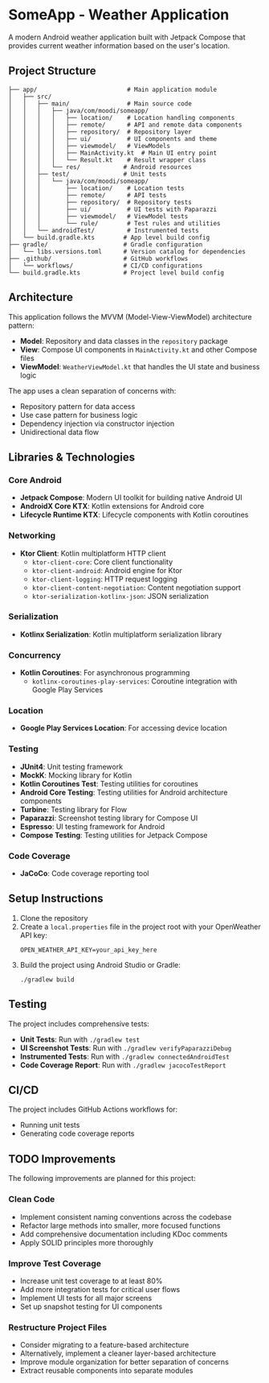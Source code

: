 # SomeApp - Weather Application

A modern Android weather application built with Jetpack Compose that provides current weather information based on the user's location.

## Project Structure

```
├── app/                         # Main application module
│   ├── src/
│   │   ├── main/                # Main source code
│   │   │   ├── java/com/moodi/someapp/
│   │   │   │   ├── location/    # Location handling components
│   │   │   │   ├── remote/      # API and remote data components
│   │   │   │   ├── repository/  # Repository layer
│   │   │   │   ├── ui/          # UI components and theme
│   │   │   │   ├── viewmodel/   # ViewModels
│   │   │   │   ├── MainActivity.kt  # Main UI entry point
│   │   │   │   └── Result.kt    # Result wrapper class
│   │   │   └── res/            # Android resources
│   │   ├── test/               # Unit tests
│   │   │   └── java/com/moodi/someapp/
│   │   │       ├── location/    # Location tests
│   │   │       ├── remote/      # API tests
│   │   │       ├── repository/  # Repository tests
│   │   │       ├── ui/          # UI tests with Paparazzi
│   │   │       ├── viewmodel/   # ViewModel tests
│   │   │       └── rule/        # Test rules and utilities
│   │   └── androidTest/         # Instrumented tests
│   └── build.gradle.kts        # App level build config
├── gradle/                     # Gradle configuration
│   └── libs.versions.toml      # Version catalog for dependencies
├── .github/                    # GitHub workflows
│   └── workflows/              # CI/CD configurations
└── build.gradle.kts            # Project level build config
```

## Architecture

This application follows the MVVM (Model-View-ViewModel) architecture pattern:

- **Model**: Repository and data classes in the `repository` package
- **View**: Compose UI components in `MainActivity.kt` and other Compose files
- **ViewModel**: `WeatherViewModel.kt` that handles the UI state and business logic

The app uses a clean separation of concerns with:
- Repository pattern for data access
- Use case pattern for business logic
- Dependency injection via constructor injection
- Unidirectional data flow

## Libraries & Technologies

### Core Android
- **Jetpack Compose**: Modern UI toolkit for building native Android UI
- **AndroidX Core KTX**: Kotlin extensions for Android core
- **Lifecycle Runtime KTX**: Lifecycle components with Kotlin coroutines

### Networking
- **Ktor Client**: Kotlin multiplatform HTTP client
  - `ktor-client-core`: Core client functionality
  - `ktor-client-android`: Android engine for Ktor
  - `ktor-client-logging`: HTTP request logging
  - `ktor-client-content-negotiation`: Content negotiation support
  - `ktor-serialization-kotlinx-json`: JSON serialization

### Serialization
- **Kotlinx Serialization**: Kotlin multiplatform serialization library

### Concurrency
- **Kotlin Coroutines**: For asynchronous programming
  - `kotlinx-coroutines-play-services`: Coroutine integration with Google Play Services

### Location
- **Google Play Services Location**: For accessing device location

### Testing
- **JUnit4**: Unit testing framework
- **MockK**: Mocking library for Kotlin
- **Kotlin Coroutines Test**: Testing utilities for coroutines
- **Android Core Testing**: Testing utilities for Android architecture components
- **Turbine**: Testing library for Flow
- **Paparazzi**: Screenshot testing library for Compose UI
- **Espresso**: UI testing framework for Android
- **Compose Testing**: Testing utilities for Jetpack Compose

### Code Coverage
- **JaCoCo**: Code coverage reporting tool

## Setup Instructions

1. Clone the repository
2. Create a `local.properties` file in the project root with your OpenWeather API key:
   ```
   OPEN_WEATHER_API_KEY=your_api_key_here
   ```
3. Build the project using Android Studio or Gradle:
   ```
   ./gradlew build
   ```

## Testing

The project includes comprehensive tests:

- **Unit Tests**: Run with `./gradlew test`
- **UI Screenshot Tests**: Run with `./gradlew verifyPaparazziDebug`
- **Instrumented Tests**: Run with `./gradlew connectedAndroidTest`
- **Code Coverage Report**: Run with `./gradlew jacocoTestReport`

## CI/CD

The project includes GitHub Actions workflows for:
- Running unit tests
- Generating code coverage reports

## TODO Improvements

The following improvements are planned for this project:

### Clean Code
- Implement consistent naming conventions across the codebase
- Refactor large methods into smaller, more focused functions
- Add comprehensive documentation including KDoc comments
- Apply SOLID principles more thoroughly

### Improve Test Coverage
- Increase unit test coverage to at least 80%
- Add more integration tests for critical user flows
- Implement UI tests for all major screens
- Set up snapshot testing for UI components

### Restructure Project Files
- Consider migrating to a feature-based architecture
- Alternatively, implement a cleaner layer-based architecture
- Improve module organization for better separation of concerns
- Extract reusable components into separate modules